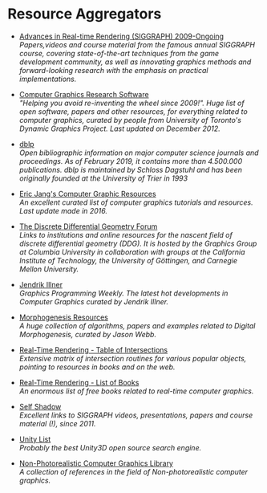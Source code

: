 Resource Aggregators
======
* [Advances in Real-time Rendering (SIGGRAPH) 2009-Ongoing](http://advances.realtimerendering.com/)
<br/>_Papers,videos and course material from the famous annual SIGGRAPH course, covering state-of-the-art techniques from the game development community, as well as innovating graphics methods and forward-looking research with the emphasis on practical implementations._

* [Computer Graphics Research Software](http://www.dgp.toronto.edu/~rms/links.html)
<br/>_"Helping you avoid re-inventing the wheel since 2009!". Huge list of open software, papers and other resources, for everything related to computer graphics, curated by people from University of Toronto's Dynamic Graphics Project. Last updated on December 2012._

* [dblp](https://dblp.org/)
<br/>_Open bibliographic information on major computer science journals and proceedings. As of February 2019, it contains more than 4.500.000 publications. dblp is maintained by Schloss Dagstuhl and has been originally founded at the University of Trier in 1993_

* [Eric Jang's Computer Graphic Resources](github.com/ericjang/awesome-graphics)
<br/>_An excellent curated list of computer graphics tutorials and resources. Last update made in 2016._

* [The Discrete Differential Geometry Forum ](http://ddg.cs.columbia.edu/)
<br/>_Links to institutions and online resources for the nascent field of discrete differential geometry (DDG). It is hosted by the Graphics Group at Columbia University in collaboration with groups at the California Institute of Technology, the University of Göttingen, and Carnegie Mellon University._

* [Jendrik Illner](https://www.jendrikillner.com/post/)
<br/>_Graphics Programming Weekly. The latest hot developments in Computer Graphics curated by Jendrik Illner._

* [Morphogenesis Resources](https://github.com/jasonwebb/morphogenesis-resources)  
_A huge collection of algorithms, papers and examples related to Digital Morphogenesis, curated by Jason Webb._   


* [Real-Time Rendering - Table of Intersections](http://www.realtimerendering.com/intersections.html)
<br/>_Extensive matrix of intersection routines for various popular objects, pointing to resources in books and on the web._

* [Real-Time Rendering - List of Books](http://www.realtimerendering.com/books.html)
<br/>_An enormous list of free books related to real-time computer graphics._

* [Self Shadow](https://blog.selfshadow.com/)
<br/> _Excellent links to SIGGRAPH videos, presentations, papers and course material (!), since 2011._ 

* [Unity List](https://unitylist.com/)
<br/>_Probably the best Unity3D open source search engine._

* [Non-Photorealistic Computer Graphics Library](https://www.npcglib.org/index.php)
<br/>_A collection of references in the field of Non-photorealistic computer graphics._

